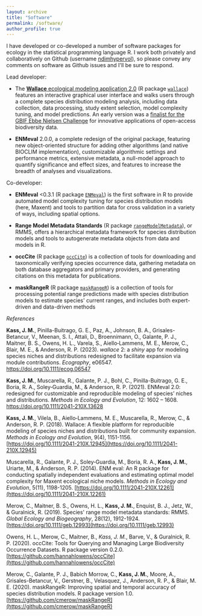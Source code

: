 ```yaml
---
layout: archive
title: "Software"
permalink: /software/
author_profile: true
---
```


I have developed or co-developed a number of software packages for ecology in the statistical programming language R. I work both privately and collaboratively on Github (username [ndimhypervol](https://github.com/jamiemkass)), so please convey any comments on software as Github issues and I'll be sure to respond.

Lead developer:

- The [**Wallace** ecological modeling application 2.0](https://wallaceecomod.github.io/) (R package [`wallace`](https://CRAN.R-project.org/package=wallace)) features an interactive graphical user interface and walks users through a complete species distribution modeling analysis, including data collection, data processing, study extent selection, model complexity tuning, and model predictions. An early version was a [finalist for the GBIF Ebbe Nielsen Challenge](https://devpost.com/software/wallace-beta-v0-1-harnessing-digital-biodiversity-data-for-predictive-modeling-fueled-by-r) for innovative applications of open-access biodiversity data.

- **ENMeval** 2.0.0, a complete redesign of the original package, featuring new object-oriented structure for adding other algorithms (and native BIOCLIM implementation), customizable algorithmic settings and performance metrics, extensive metadata, a null-model approach to quantify significance and effect
sizes, and features to increase the breadth of analyses and visualizations.

Co-developer:

- **ENMeval** <0.3.1 (R package [`ENMeval`](https://CRAN.R-project.org/package=ENMeval)) is the first software in R to provide automated model complexity tuning for species distribution models (here, Maxent) and tools to partition data for cross validation in a variety of ways, including spatial options.

- **Range Model Metadata Standards** (R package [`rangeModelMetadata`](https://CRAN.R-project.org/package=rangeModelMetadata)), or RMMS, offers a hierarchical metadata framework for species distribution models and tools to autogenerate metadata objects from data and models in R.

- **occCite** (R package [`occCite`](https://CRAN.R-project.org/package=occCite)) is a collection of tools for  downloading and taxonomically verifying species occurrence data, gathering metadata on both database aggregators and primary providers, and generating citations on this metadata for publications.

- **maskRangeR** (R package [`maskRangeR`](https://cmerow.github.io/maskRangeR/)) is a collection of tools for processing potential range predictions made with species distribution models to estimate species' current ranges, and includes both expert-driven and data-driven methods 

*References*

**Kass, J. M.**, Pinilla-Buitrago, G. E., Paz, A., Johnson, B. A., Grisales-Betancur, V., Meenan, S. I., Attali, D., Broennimann, O., Galante, P. J., Maitner, B. S., Owens, H. L., Varela, S., Aiello‐Lammens, M. E., Merow, C., Blair, M. E., & Anderson, R. P. (2023). *wallace* 2: a <i>shiny</i> app for modeling species niches and distributions redesigned to facilitate expansion via module contributions. *Ecography*, e06547. <a href="https://doi.org/10.1111/ecog.06547">https://doi.org/10.1111/ecog.06547</a></li>

**Kass, J. M.**, Muscarella, R., Galante, P. J., Bohl, C., Pinilla-Buitrago, G. E., Boria, R. A., Soley‐Guardia, M., & Anderson, R. P. (2021). ENMeval 2.0: redesigned for customizable and reproducible modeling of species’ niches and distributions. *Methods in Ecology and Evolution*, 12: 1602 – 1608. <a href=" https://doi.org/10.1111/2041-210X.13628">https://doi.org/10.1111/2041-210X.13628</a></li>

**Kass, J. M.**, Vilela, B., Aiello‐Lammens, M. E., Muscarella, R., Merow, C., & Anderson, R. P. (2018). Wallace: A flexible platform for reproducible modeling of species niches and distributions built for community expansion. *Methods in Ecology and Evolution*, 9(4), 1151-1156. [https://doi.org/10.1111/2041-210X.12945](https://doi.org/10.1111/2041-210X.12945)

Muscarella, R., Galante, P. J., Soley‐Guardia, M., Boria, R. A., **Kass, J. M.**, Uriarte, M., & Anderson, R. P. (2014). ENM eval: An R package for conducting spatially independent evaluations and estimating optimal model complexity for Maxent ecological niche models. *Methods in Ecology and Evolution*, 5(11), 1198-1205. [https://doi.org/10.1111/2041-210X.12261](https://doi.org/10.1111/2041-210X.12261)

Merow, C., Maitner, B. S., Owens, H. L., **Kass, J. M.**, Enquist, B. J., Jetz, W., & Guralnick, R. (2019). Species' range model metadata standards: RMMS. *Global Ecology and Biogeography*, 28(12), 1912-1924. [https://doi.org/10.1111/geb.12993](https://doi.org/10.1111/geb.12993)

Owens, H. L., Merow, C., Maitner, B., *Kass, J. M.*, Barve, V., & Guralnick, R. P. (2020). occCite: Tools for Querying and Managing Large Biodiversity Occurrence Datasets. R package version 0.2.0. [https://github.com/hannahlowens/occCite](https://github.com/hannahlowens/occCite)

Merow, C., Galante, P. J., Babich Morrow, C., **Kass, J. M.**, Moore, A., Grisales-Betancur, V., Gerstner, B., Velasquez, J., Anderson, R. P., & Blair, M. E. (2020). maskRangeR: Improving spatial and temporal accuracy of species distribution models. R package version 1.0. [https://github.com/cmerow/maskRangeR](https://github.com/cmerow/maskRangeR)

